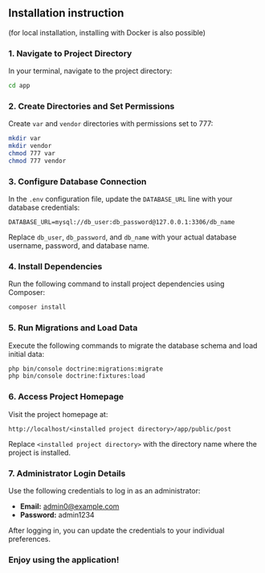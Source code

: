 ## Installation instruction
(for local installation, installing with Docker is also possible)
### 1. Navigate to Project Directory

In your terminal, navigate to the project directory:
```bash
cd app
```

### 2. Create Directories and Set Permissions

Create `var` and `vendor` directories with permissions set to 777:
```bash
mkdir var
mkdir vendor
chmod 777 var
chmod 777 vendor
```

### 3. Configure Database Connection

In the `.env` configuration file, update the `DATABASE_URL` line with your database credentials:
```
DATABASE_URL=mysql://db_user:db_password@127.0.0.1:3306/db_name
```
Replace `db_user`, `db_password`, and `db_name` with your actual database username, password, and database name.


### 4. Install Dependencies

Run the following command to install project dependencies using Composer:
```bash
composer install
```

### 5. Run Migrations and Load Data

Execute the following commands to migrate the database schema and load initial data:
```bash
php bin/console doctrine:migrations:migrate
php bin/console doctrine:fixtures:load
```

### 6. Access Project Homepage

Visit the project homepage at:
```
http://localhost/<installed project directory>/app/public/post
```
Replace `<installed project directory>` with the directory name where the project is installed.

### 7. Administrator Login Details

Use the following credentials to log in as an administrator:
- **Email:** admin0@example.com
- **Password:** admin1234

After logging in, you can update the credentials to your individual preferences.

### Enjoy using the application!